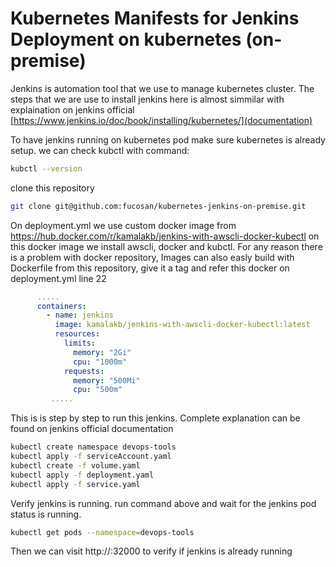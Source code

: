 # Kubernetes Manifests for Jenkins Deployment on kubernetes (on-premise)

Jenkins is automation tool that we use to manage kubernetes cluster.
The steps that we are use to install jenkins here is almost simmilar with explaination on jenkins official [https://www.jenkins.io/doc/book/installing/kubernetes/](documentation)

To have jenkins running on kubernetes pod make sure kubernetes is already setup. we can check kubctl with command:

``` sh
kubctl --version
```

clone this repository

``` sh
git clone git@github.com:fucosan/kubernetes-jenkins-on-premise.git
```

On deployment.yml we use custom docker image from https://hub.docker.com/r/kamalakb/jenkins-with-awscli-docker-kubectl
on this docker image we install awscli, docker and kubctl. For any reason there is a problem with docker repository,
Images can also easly build with Dockerfile from this repository, give it a tag and refer this docker on deployment.yml line 22


``` yaml
      .....
      containers:
        - name: jenkins
          image: kamalakb/jenkins-with-awscli-docker-kubectl:latest
          resources:
            limits:
              memory: "2Gi"
              cpu: "1000m"
            requests:
              memory: "500Mi"
              cpu: "500m"
         .....
```

This is is step by step to run this jenkins. 
Complete explanation can be found on jenkins official documentation

``` sh
kubectl create namespace devops-tools
kubectl apply -f serviceAccount.yaml
kubectl create -f volume.yaml
kubectl apply -f deployment.yaml
kubectl apply -f service.yaml
```

Verify jenkins is running. run command above and wait for the jenkins pod status is running.

``` sh
kubectl get pods --namespace=devops-tools
```

Then we can visit http://<node-ip>:32000 to verify if jenkins is already running


